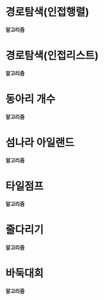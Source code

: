 # 경로탐색(인접행렬)


<strong>알고리즘</strong><br>


# 경로탐색(인접리스트)


<strong>알고리즘</strong><br>

# 동아리 개수


<strong>알고리즘</strong><br>

# 섬나라 아일랜드


<strong>알고리즘</strong><br>

# 타일점프


<strong>알고리즘</strong><br>

# 줄다리기


<strong>알고리즘</strong><br>

# 바둑대회


<strong>알고리즘</strong><br>
